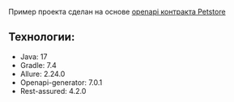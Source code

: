 Пример проекта сделан на основе [openapi контракта Petstore](https://petstore3.swagger.io/)

## Технологии:
- Java: 17
- Gradle: 7.4
- Allure: 2.24.0
- Openapi-generator: 7.0.1
- Rest-assured: 4.2.0